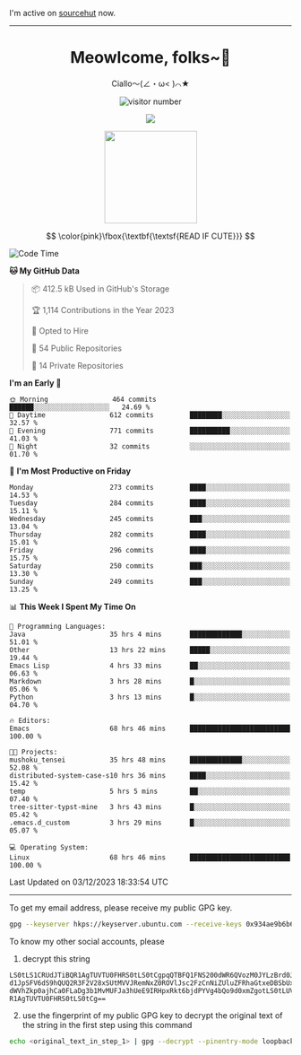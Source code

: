 I'm active on [sourcehut](https://sr.ht/~meow_king/) now. 

---

<div align="center">
  <h1>Meowlcome, folks~👋</h1>
  <p>Ciallo～(∠・ω< )⌒★</p>
</div>

<p align="center">
  <img src="https://count.getloli.com/get/@Ziqi-Yang?theme=rule34" alt="visitor number" />
</p>

<p align="center">
  <img src="https://skillicons.dev/icons?i=rust,c,py,flutter,go,java,js,bash,linux,emacs" />
</p>
<p align="center">
  <img height="165" src="https://github-readme-stats.vercel.app/api?username=Ziqi-Yang&show_icons=true&include_all_commits=true&hide_border=true" />
</p>

$$
\color{pink}\fbox{\textbf{\textsf{READ IF CUTE}}}
$$

<!--START_SECTION:waka-->
![Code Time](http://img.shields.io/badge/Code%20Time-2%2C019%20hrs%2036%20mins-blue)

**🐱 My GitHub Data** 

> 📦 412.5 kB Used in GitHub's Storage 
 > 
> 🏆 1,114 Contributions in the Year 2023
 > 
> 💼 Opted to Hire
 > 
> 📜 54 Public Repositories 
 > 
> 🔑 14 Private Repositories 
 > 
**I'm an Early 🐤** 

```text
🌞 Morning                464 commits         ██████░░░░░░░░░░░░░░░░░░░   24.69 % 
🌆 Daytime                612 commits         ████████░░░░░░░░░░░░░░░░░   32.57 % 
🌃 Evening                771 commits         ██████████░░░░░░░░░░░░░░░   41.03 % 
🌙 Night                  32 commits          ░░░░░░░░░░░░░░░░░░░░░░░░░   01.70 % 
```
📅 **I'm Most Productive on Friday** 

```text
Monday                   273 commits         ████░░░░░░░░░░░░░░░░░░░░░   14.53 % 
Tuesday                  284 commits         ████░░░░░░░░░░░░░░░░░░░░░   15.11 % 
Wednesday                245 commits         ███░░░░░░░░░░░░░░░░░░░░░░   13.04 % 
Thursday                 282 commits         ████░░░░░░░░░░░░░░░░░░░░░   15.01 % 
Friday                   296 commits         ████░░░░░░░░░░░░░░░░░░░░░   15.75 % 
Saturday                 250 commits         ███░░░░░░░░░░░░░░░░░░░░░░   13.30 % 
Sunday                   249 commits         ███░░░░░░░░░░░░░░░░░░░░░░   13.25 % 
```


📊 **This Week I Spent My Time On** 

```text
💬 Programming Languages: 
Java                     35 hrs 4 mins       █████████████░░░░░░░░░░░░   51.01 % 
Other                    13 hrs 22 mins      █████░░░░░░░░░░░░░░░░░░░░   19.44 % 
Emacs Lisp               4 hrs 33 mins       ██░░░░░░░░░░░░░░░░░░░░░░░   06.63 % 
Markdown                 3 hrs 28 mins       █░░░░░░░░░░░░░░░░░░░░░░░░   05.06 % 
Python                   3 hrs 13 mins       █░░░░░░░░░░░░░░░░░░░░░░░░   04.70 % 

🔥 Editors: 
Emacs                    68 hrs 46 mins      █████████████████████████   100.00 % 

🐱‍💻 Projects: 
mushoku_tensei           35 hrs 48 mins      █████████████░░░░░░░░░░░░   52.08 % 
distributed-system-case-s10 hrs 36 mins      ████░░░░░░░░░░░░░░░░░░░░░   15.42 % 
temp                     5 hrs 5 mins        ██░░░░░░░░░░░░░░░░░░░░░░░   07.40 % 
tree-sitter-typst-mine   3 hrs 43 mins       █░░░░░░░░░░░░░░░░░░░░░░░░   05.42 % 
.emacs.d_custom          3 hrs 29 mins       █░░░░░░░░░░░░░░░░░░░░░░░░   05.07 % 

💻 Operating System: 
Linux                    68 hrs 46 mins      █████████████████████████   100.00 % 
```


 Last Updated on 03/12/2023 18:33:54 UTC
<!--END_SECTION:waka-->

-----

To get my email address, please receive my public GPG key.
```bash
gpg --keyserver hkps://keyserver.ubuntu.com --receive-keys 0x934ae9b6b6e9ff34
```
To know my other social accounts, please
1) decrypt this string
```
LS0tLS1CRUdJTiBQR1AgTUVTU0FHRS0tLS0tCgpqQTBFQ1FNS200dWR6QVozM0JYLzBrd0JNU0Ru
d1JpSFV6dS9hQUQ2R3F2V28xSUtMVVJRemNxZ0ROVlJsc2FzCnNiZUluZFRhaGtxeDBSbUxEajVq
dWVhZkp0ajhCa0FLaDg3b1MvMUFJa3hUeE9IRHpxRkt6bjdPYVg4bQo9d0xmZgotLS0tLUVORCBQ
R1AgTUVTU0FHRS0tLS0tCg==
```
2) use the fingerprint of my public GPG key to decrypt the original text of the string in the first step using this command
```bash
echo <original_text_in_step_1> | gpg --decrypt --pinentry-mode loopback --armor
```


